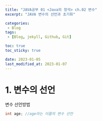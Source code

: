 ```yaml
---
title: "JAVA공부 01 <Java의 정석> ch.02 변수"
excerpt: "JAVA 변수의 선언과 초기화"

categories:
 - Blog
tags:
 - [Blog, jekyll, Github, Git]

toc: true
toc_sticky: true

date: 2023-01-05
last_modified_at: 2023-01-07
---
```


# 1. 변수의 선언

변수 선언방법

```java
int age; //age라는 이름의 변수 선언